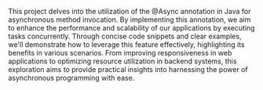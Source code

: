 This project delves into the utilization of the @Async annotation in Java for asynchronous method invocation. By implementing this annotation, we aim to enhance the performance and scalability of our applications by executing tasks concurrently. Through concise code snippets and clear examples, we'll demonstrate how to leverage this feature effectively, highlighting its benefits in various scenarios. From improving responsiveness in web applications to optimizing resource utilization in backend systems, this exploration aims to provide practical insights into harnessing the power of asynchronous programming with ease.
